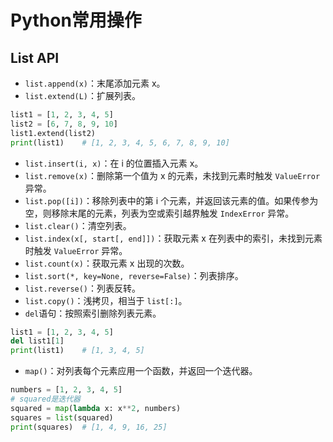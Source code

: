 # Python常用操作

## List API

- `list.append(x)`：末尾添加元素 x。
- `list.extend(L)`：扩展列表。

```python
list1 = [1, 2, 3, 4, 5]
list2 = [6, 7, 8, 9, 10]
list1.extend(list2)
print(list1)    # [1, 2, 3, 4, 5, 6, 7, 8, 9, 10]
```

- `list.insert(i, x)`：在 i 的位置插入元素 x。
- `list.remove(x)`：删除第一个值为 x 的元素，未找到元素时触发 `ValueError` 异常。
- `list.pop([i])`：移除列表中的第 i 个元素，并返回该元素的值。如果传参为空，则移除末尾的元素，列表为空或索引越界触发 `IndexError` 异常。
- `list.clear()`：清空列表。
- `list.index(x[, start[, end]])`：获取元素 x 在列表中的索引，未找到元素时触发 `ValueError` 异常。
- `list.count(x)`：获取元素 x 出现的次数。
- `list.sort(*, key=None, reverse=False)`：列表排序。
- `list.reverse()`：列表反转。
- `list.copy()`：浅拷贝，相当于 `list[:]`。
- `del`语句：按照索引删除列表元素。

```python
list1 = [1, 2, 3, 4, 5]
del list1[1]
print(list1)    # [1, 3, 4, 5]
```

- `map()`：对列表每个元素应用一个函数，并返回一个迭代器。

```python
numbers = [1, 2, 3, 4, 5]
# squared是迭代器
squared = map(lambda x: x**2, numbers)
squares = list(squared)
print(squares)  # [1, 4, 9, 16, 25]
```